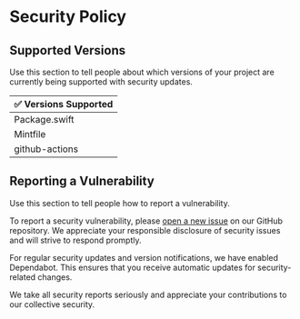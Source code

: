 # Security Policy

## Supported Versions

Use this section to tell people about which versions of your project are
currently being supported with security updates.

| :white_check_mark: Versions Supported |
| ------------------------------------- |
| Package.swift                         |
| Mintfile                              |
| github-actions                        |

## Reporting a Vulnerability

Use this section to tell people how to report a vulnerability.

To report a security vulnerability, please [open a new issue](https://github.com/Wei18/github-rest-api-swift-openapi/issues) on our GitHub repository. We appreciate your responsible disclosure of security issues and will strive to respond promptly.

For regular security updates and version notifications, we have enabled Dependabot. This ensures that you receive automatic updates for security-related changes.

We take all security reports seriously and appreciate your contributions to our collective security.

